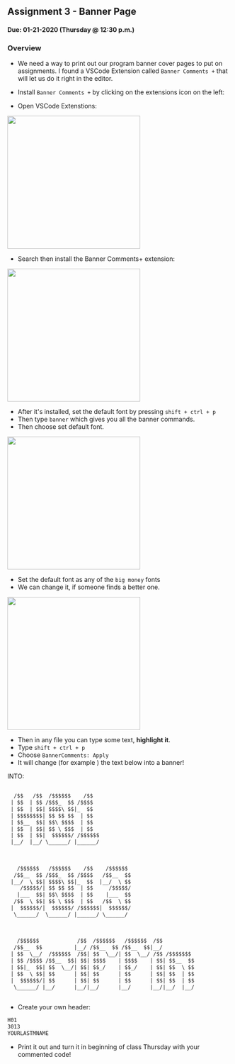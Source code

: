 ## Assignment 3 - Banner Page
#### Due: 01-21-2020 (Thursday @ 12:30 p.m.)

### Overview

- We need a way to print out our program banner cover pages to put on assignments. I found a VSCode Extension called  `Banner Comments +` that will let us do it right in the editor. 

- Install `Banner Comments +` by clicking on the extensions icon on the left:
  
- Open VSCode Extenstions:
<p><img src="https://cs.msutexas.edu/~griffin/zcloud/zcloud-files/vscode_extension_sp_2020.png" height="300"></p>

- Search then install the Banner Comments+ extension:
<p><img src="https://cs.msutexas.edu/~griffin/zcloud/zcloud-files/vscode_banner2_ext_sp_2020.png" height="300"></p>

- After it's installed, set the default font by pressing `shift + ctrl + p` 
- Then type `banner` which gives you all the banner commands.
- Then choose set default font.
<p><img src="https://cs.msutexas.edu/~griffin/zcloud/zcloud-files/vscode_banner_set_font_sp_2020.png" height="300"></p>

- Set the default font as any of the `big money` fonts
- We can change it, if someone finds a better one.
<p><img src="https://cs.msutexas.edu/~griffin/zcloud/zcloud-files/vscode_banner_choose_font_sp_2020.png" height="300"></p>


- Then in any file you can type some text, **highlight it**.
- Type `shift + ctrl + p` 
- Choose `BannerComments: Apply` 
- It will change (for example ) the text below into a banner!

INTO: 

```txt
 
  /$$   /$$  /$$$$$$    /$$                                
 | $$  | $$ /$$$_  $$ /$$$$                                
 | $$  | $$| $$$$\ $$|_  $$                                
 | $$$$$$$$| $$ $$ $$  | $$                                
 | $$__  $$| $$\ $$$$  | $$                                
 | $$  | $$| $$ \ $$$  | $$                                
 | $$  | $$|  $$$$$$/ /$$$$$$                              
 |__/  |__/ \______/ |______/                              
                                                           
                                                           
                                                           
   /$$$$$$   /$$$$$$    /$$    /$$$$$$                     
  /$$__  $$ /$$$_  $$ /$$$$   /$$__  $$                    
 |__/  \ $$| $$$$\ $$|_  $$  |__/  \ $$                    
    /$$$$$/| $$ $$ $$  | $$     /$$$$$/                    
   |___  $$| $$\ $$$$  | $$    |___  $$                    
  /$$  \ $$| $$ \ $$$  | $$   /$$  \ $$                    
 |  $$$$$$/|  $$$$$$/ /$$$$$$|  $$$$$$/                    
  \______/  \______/ |______/ \______/                     
                                                           
                                                           
                                                           
   /$$$$$$            /$$  /$$$$$$   /$$$$$$  /$$          
  /$$__  $$          |__/ /$$__  $$ /$$__  $$|__/          
 | $$  \__/  /$$$$$$  /$$| $$  \__/| $$  \__/ /$$ /$$$$$$$ 
 | $$ /$$$$ /$$__  $$| $$| $$$$    | $$$$    | $$| $$__  $$
 | $$|_  $$| $$  \__/| $$| $$_/    | $$_/    | $$| $$  \ $$
 | $$  \ $$| $$      | $$| $$      | $$      | $$| $$  | $$
 |  $$$$$$/| $$      | $$| $$      | $$      | $$| $$  | $$
  \______/ |__/      |__/|__/      |__/      |__/|__/  |__/
                                                           

```


- Create your own header:

```txt
H01
3013
YOURLASTMNAME
```

- Print it out and turn it in beginning of class Thursday with your commented code!